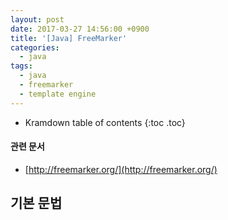 ```yaml
---
layout: post
date: 2017-03-27 14:56:00 +0900
title: '[Java] FreeMarker'
categories:
  - java
tags:
  - java
  - freemarker
  - template engine
---
```


* Kramdown table of contents
{:toc .toc}

#### 관련 문서

- [http://freemarker.org/](http://freemarker.org/)

## 기본 문법
